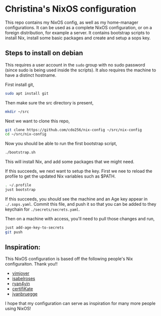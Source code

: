 # Christina's NixOS configuration

This repo contains my NixOS config, as well as my home-manager configurations. It can be used as a complete NixOS configuration, or on a foreign distribution, for example a server. It contains bootstrap scripts to install Nix, install some basic packages and create and setup a sops key.

## Steps to install on debian

This requires a user account in the `sudo` group with no sudo password (since sudo is being used inside the scripts). It also requires the machine to have a distinct hostname.

First install git,

```bash
sudo apt install git
```

Then make sure the src directory is present,

```bash
mkdir ~/src
```

Next we want to clone this repo,

```bash
git clone https://github.com/cdo256/nix-config ~/src/nix-config
cd ~/src/nix-config
```

Now you should be able to run the first bootstrap script,

```bash
./bootstrap.sh
```

This will install Nix, and add some packages that we might need.

If this succeeds, we next want to setup the key. First we nee to reload the profile to get the updated Nix variables such as $PATH.

```bash
. ~/.profile
just bootstrap
```

If this succeeds, you should see the machine and an Age key appear in `./.sops.yaml`. Commit this file, and push it so that you can be added to they keychain for `./secrets/secrets.yaml`.

Then on a machine with access, you'll need to pull those changes and run,

```bash
just add-age-key-to-secrets
git push
```

## Inspiration:

This NixOS configuration is based off the following people's Nix configuraiton. Thank you!!

- [vimjoyer](https://github.com/vimjoyer)
- [isabelroses](https://github.com/isabelroses)
- [ryan4yin](https://github.com/ryan4yin)
- [certifiKate](https://github.com/certifiKate)
- [jvanbruegge](https://github.com/jvanbruegge)

I hope that my configuration can serve as inspiration for many more people using NixOS!
